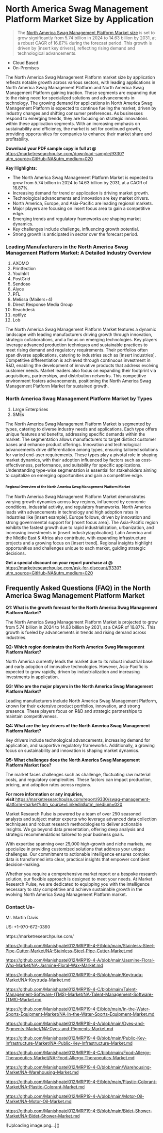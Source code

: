 <h1>North America Swag Management Platform Market&nbsp;Size by Application</h1><blockquote><p>The <a href="https://marketresearchpulse.com/download-sample/9330?utm_source=GitHub-NA&amp;utm_medium=020">North America Swag Management Platform Market size</a> is set to grow significantly from 5.74 billion in 2024 to 14.63 billion by 2031, at a robust CAGR of 16.87% during the forecast period. This growth is driven by [insert key drivers], reflecting rising demand and technological advancements.</p></blockquote><ul><li>Cloud Based<li> On-Premises</li></ul><p>The North America Swag Management Platform market size by application reflects notable growth across various sectors, with leading applications in North America Swag Management Platform and North America Swag Management Platform gaining traction. These segments are expanding due to the rising need for specialized solutions and advancements in technology. The growing demand for applications in North America Swag Management Platform is expected to continue fueling the market, driven by industry changes and shifting consumer preferences. As businesses respond to emerging trends, they are focusing on strategic innovations within these application segments. With an increasing emphasis on sustainability and efficiency, the market is set for continued growth, providing opportunities for companies to enhance their market share and profitability.</p><p><strong>Download your PDF sample copy in full at @ </strong><a href="https://marketresearchpulse.com/download-sample/9330?utm_source=GitHub-NA&amp;utm_medium=020">https://marketresearchpulse.com/download-sample/9330?utm_source=GitHub-NA&amp;utm_medium=020</a></p><p><strong>Key Highlights: </strong></p><ul><li>The North America Swag Management Platform Market is expected to grow from 5.74 billion in 2024 to 14.63 billion by 2031, at a CAGR of 16.87%.</li><li>Increasing demand for trend or application is driving market growth.</li><li>Technological advancements and innovation are key market drivers.</li><li>North America, Europe, and Asia-Pacific are leading regional markets.</li><li>Major players are focusing on insert focus area to gain a competitive edge.</li><li>Emerging trends and regulatory frameworks are shaping market dynamics.</li><li>Key challenges include challenge, influencing growth potential.</li><li>Strong growth is anticipated in sector over the forecast period.</li></ul><h3>Leading Manufacturers in the North America Swag Management Platform Market: A Detailed Industry Overview</h3><ol><li>AXOMO</li><li>Printfection</li><li>YouInkIt</li><li>PostGrid</li><li>Sendoso</li><li>Alyce</li><li>PFL</li><li>Melissa (Mailers+4)</li><li>Direct Response Media Group</li><li>Reachdesk</li><li>optilyz</li><li>Lob</li></ol><div class="flex max-w-full flex-col flex-grow"><div class="min-h-8 text-message flex w-full flex-col items-end gap-2 whitespace-normal break-words [.text-message+&amp;]:mt-5" dir="auto" data-message-author-role="assistant" data-message-id="fd8432e4-4910-450d-b182-61b7bfb0a01f" data-message-model-slug="gpt-4o"><div class="flex w-full flex-col gap-1 empty:hidden first:pt-[3px]"><div class="markdown prose w-full break-words dark:prose-invert light"><p>The North America Swag Management Platform Market features a dynamic landscape with leading manufacturers driving growth through innovation, strategic collaborations, and a focus on emerging technologies. Key players leverage advanced production techniques and sustainable practices to meet rising demand and regulatory requirements. Their portfolios often span diverse applications, catering to industries such as [insert industries]. Competitive differentiation is achieved through continuous investment in R&amp;D, enabling the development of innovative products that address evolving customer needs. Market leaders also focus on expanding their footprint via acquisitions, partnerships, and distribution networks. This competitive environment fosters advancements, positioning the North America Swag Management Platform Market for sustained growth.</p></div></div></div></div><h3>North America Swag Management Platform Market by Types</h3><ol><li>Large Enterprises<li> SMEs</li></ol><div class="flex max-w-full flex-col flex-grow"><div class="min-h-8 text-message flex w-full flex-col items-end gap-2 whitespace-normal break-words [.text-message+&amp;]:mt-5" dir="auto" data-message-author-role="assistant" data-message-id="084470be-0bb7-4664-bddf-5156b4f41249" data-message-model-slug="gpt-4o-mini"><div class="flex w-full flex-col gap-1 empty:hidden first:pt-[3px]"><div class="markdown prose w-full break-words dark:prose-invert light"><p>The North America Swag Management Platform Market is segmented by types, catering to diverse industry needs and applications. Each type offers unique features and benefits, addressing specific demands within the market. The segmentation allows manufacturers to target distinct customer bases and enhance product offerings. Innovation and technological advancements drive differentiation among types, ensuring tailored solutions for varied end-user requirements. These types play a pivotal role in shaping market dynamics, with their adoption influenced by factors such as cost-effectiveness, performance, and suitability for specific applications. Understanding type-wise segmentation is essential for stakeholders aiming to capitalize on emerging opportunities and gain a competitive edge.</p></div></div></div></div><h3><span style="font-size: 11px;">Regional Overview of the North America Swag Management Platform Market</span></h3><div class="flex max-w-full flex-col flex-grow"><div class="min-h-8 text-message flex w-full flex-col items-end gap-2 whitespace-normal break-words [.text-message+&amp;]:mt-5" dir="auto" data-message-author-role="assistant" data-message-id="e9038762-ce64-4e30-91c9-9bd413514231" data-message-model-slug="gpt-4o-mini"><div class="flex w-full flex-col gap-1 empty:hidden first:pt-[3px]"><div class="markdown prose w-full break-words dark:prose-invert light"><p>The North America Swag Management Platform Market demonstrates varying growth dynamics across key regions, influenced by economic conditions, industrial activity, and regulatory frameworks. North America leads with advancements in technology and high adoption rates in industries like [insert example]. Europe follows, driven by innovation and strong governmental support for [insert focus area]. The Asia-Pacific region exhibits the fastest growth due to rapid industrialization, urbanization, and increasing investments in [insert industry/application]. Latin America and the Middle East &amp; Africa also contribute, with expanding infrastructure projects and a growing focus on [insert trend]. Regional insights highlight opportunities and challenges unique to each market, guiding strategic decisions.</p></div></div></div></div><p><strong>Get a special discount on your report purchase at @ </strong><a href="https://marketresearchpulse.com/ask-for-discount/9330?utm_source=GitHub-NA&amp;utm_medium=020">https://marketresearchpulse.com/ask-for-discount/9330?utm_source=GitHub-NA&amp;utm_medium=020</a></p><h2>Frequently Asked Questions (FAQ) in the North America Swag Management Platform Market</h2><p><strong>Q1: What is the growth forecast for the North America Swag Management Platform Market?</strong></p><p>The North America Swag Management Platform Market is projected to grow from 5.74 billion in 2024 to 14.63 billion by 2031, at a CAGR of 16.87%. This growth is fueled by advancements in trends and rising demand across industries.</p><p><strong>Q2: Which region dominates the North America Swag Management Platform Market?</strong></p><p>North America currently leads the market due to its robust industrial base and early adoption of innovative technologies. However, Asia-Pacific is expected to grow rapidly, driven by industrialization and increasing investments in application.</p><p><strong>Q3: Who are the major players in the North America Swag Management Platform Market?</strong></p><p>Leading manufacturers include North America Swag Management Platform, known for their extensive product portfolios, innovation, and strong presence. These players focus on R&amp;D and strategic partnerships to maintain competitiveness.</p><p><strong>Q4: What are the key drivers of the North America Swag Management Platform Market?</strong></p><p>Key drivers include technological advancements, increasing demand for application, and supportive regulatory frameworks. Additionally, a growing focus on sustainability and innovation is shaping market dynamics.</p><p><strong>Q5: What challenges does the North America Swag Management Platform Market face?</strong></p><p>The market faces challenges such as challenge, fluctuating raw material costs, and regulatory complexities. These factors can impact production, pricing, and adoption rates across regions.</p><p><strong>For more information or any inquiries, visit&nbsp;</strong><a href="https://marketresearchpulse.com/report/9330/swag-management-platform-market?utm_source=Linkedin&utm_medium=020">https://marketresearchpulse.com/report/9330/swag-management-platform-market?utm_source=Linkedin&utm_medium=020</a></p><p>Market Research Pulse is powered by a team of over 250 seasoned analysts and subject matter experts who leverage advanced data collection techniques and robust research methodologies to deliver actionable insights. We go beyond data presentation, offering deep analysis and strategic recommendations tailored to your business goals.</p><p>With expertise spanning over 25,000 high-growth and niche markets, we specialize in providing customized solutions that address your unique challenges. Our commitment to actionable intelligence ensures complex data is transformed into clear, practical insights that empower confident decision-making.</p><p>Whether you require a comprehensive market report or a bespoke research solution, our flexible approach is designed to meet your needs. At Market Research Pulse, we are dedicated to equipping you with the intelligence necessary to stay competitive and achieve sustainable growth in the evolving North America Swag Management Platform market.</p><h3><strong>Contact Us-</strong></h3><p>Mr. Martin Davis</p><p>US: +1-970-672-0390</p><p>https://marketresearchpulse.com/</p><p><a href="https://github.com/Manishpatel012/MRP19-4-E/blob/main/Stainless-Steel-Pipe-Cutter-Market/NA-Stainless-Steel-Pipe-Cutter-Market.md">https://github.com/Manishpatel012/MRP19-4-E/blob/main/Stainless-Steel-Pipe-Cutter-Market/NA-Stainless-Steel-Pipe-Cutter-Market.md</a></p><p><a href="https://github.com/Manishpatel012/MRP19-4-A/blob/main/Jasmine-Floral-Wax-Market/NA-Jasmine-Floral-Wax-Market.md">https://github.com/Manishpatel012/MRP19-4-A/blob/main/Jasmine-Floral-Wax-Market/NA-Jasmine-Floral-Wax-Market.md</a></p><p><a href="https://github.com/Manishpatel012/MRP19-4-B/blob/main/Keytruda-Market/NA-Keytruda-Market.md">https://github.com/Manishpatel012/MRP19-4-B/blob/main/Keytruda-Market/NA-Keytruda-Market.md</a></p><p><a href="https://github.com/Manishpatel012/MRP19-4-C/blob/main/Talent-Management-Software-(TMS)-Market/NA-Talent-Management-Software-(TMS)-Market.md">https://github.com/Manishpatel012/MRP19-4-C/blob/main/Talent-Management-Software-(TMS)-Market/NA-Talent-Management-Software-(TMS)-Market.md</a></p><p><a href="https://github.com/Manishpatel012/MRP19-4-E/blob/main/In-the-Water-Sports-Equipment-Market/NA-In-the-Water-Sports-Equipment-Market.md">https://github.com/Manishpatel012/MRP19-4-E/blob/main/In-the-Water-Sports-Equipment-Market/NA-In-the-Water-Sports-Equipment-Market.md</a></p><p><a href="https://github.com/Manishpatel012/MRP19-4-A/blob/main/Dyes-and-Pigments-Market/NA-Dyes-and-Pigments-Market.md">https://github.com/Manishpatel012/MRP19-4-A/blob/main/Dyes-and-Pigments-Market/NA-Dyes-and-Pigments-Market.md</a></p><p><a href="https://github.com/Manishpatel012/MRP19-4-B/blob/main/Public-Key-Infrastructure-Market/NA-Public-Key-Infrastructure-Market.md">https://github.com/Manishpatel012/MRP19-4-B/blob/main/Public-Key-Infrastructure-Market/NA-Public-Key-Infrastructure-Market.md</a></p><p><a href="https://github.com/Manishpatel012/MRP19-4-C/blob/main/Food-Allergy-Therapeutics-Market/NA-Food-Allergy-Therapeutics-Market.md">https://github.com/Manishpatel012/MRP19-4-C/blob/main/Food-Allergy-Therapeutics-Market/NA-Food-Allergy-Therapeutics-Market.md</a></p><p><a href="https://github.com/Manishpatel012/MRP19-4-D/blob/main/Warehousing-Market/NA-Warehousing-Market.md">https://github.com/Manishpatel012/MRP19-4-D/blob/main/Warehousing-Market/NA-Warehousing-Market.md</a></p><p><a href="https://github.com/Manishpatel012/MRP19-4-E/blob/main/Plastic-Colorant-Market/NA-Plastic-Colorant-Market.md">https://github.com/Manishpatel012/MRP19-4-E/blob/main/Plastic-Colorant-Market/NA-Plastic-Colorant-Market.md</a></p><p><a href="https://github.com/Manishpatel012/MRP19-4-A/blob/main/Motor-Oil-Market/NA-Motor-Oil-Market.md">https://github.com/Manishpatel012/MRP19-4-A/blob/main/Motor-Oil-Market/NA-Motor-Oil-Market.md</a></p><p><a href="https://github.com/Manishpatel012/MRP19-4-B/blob/main/Bidet-Shower-Market/NA-Bidet-Shower-Market.md">https://github.com/Manishpatel012/MRP19-4-B/blob/main/Bidet-Shower-Market/NA-Bidet-Shower-Market.md</a></p>
![Uploading image.png…]()
